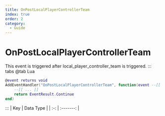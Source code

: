 ```yaml
---
title: OnPostLocalPlayerControllerTeam
index: true
order: 2
category:
  - Guide
---
```


# OnPostLocalPlayerControllerTeam
This event is triggered after local_player_controller_team is triggered.
::: tabs
@tab Lua
```lua
@event returns void
AddEventHandler("OnPostLocalPlayerControllerTeam", function(event --[[ Event ]])
    --[[ ... ]]
    return EventResult.Continue
end)
```

:::
| Key | Data Type |
| :-: | :-------: |